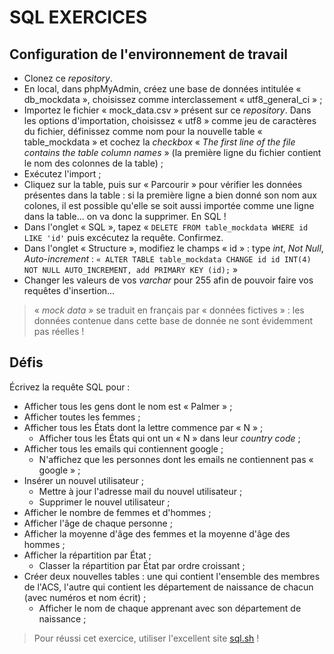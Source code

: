 # SQL EXERCICES

## Configuration de l'environnement de travail

- Clonez ce *repository*. 
- En local, dans phpMyAdmin, créez une base de données intitulée « db_mockdata », choisissez comme interclassement « utf8_general_ci » ;
- Importez le fichier « mock_data.csv » présent sur ce *repository*. Dans les options d'importation, choisissez « utf8 » comme jeu de caractères du fichier, définissez comme nom pour la nouvelle table « table_mockdata » et cochez la *checkbox* « *The first line of the file contains the table column names* » (la première ligne du fichier contient le nom des colonnes de la table) ;
 - Exécutez l'import ;
- Cliquez sur la table, puis sur « Parcourir » pour vérifier les données présentes dans la table : si la première ligne a bien donné son nom aux colones, il est possible qu'elle se soit aussi importée comme une ligne dans la table... on va donc la supprimer. En SQL !
- Dans l'onglet « SQL », tapez « `DELETE FROM table_mockdata WHERE id LIKE 'id'` puis excécutez la requête. Confirmez.
- Dans l'onglet « Structure », modifiez le champs « id » : type *int*, *Not Null*, *Auto-increment* : `« ALTER TABLE table_mockdata CHANGE id id INT(4) NOT NULL AUTO_INCREMENT, add PRIMARY KEY (id);` »
- Changer les valeurs de vos *varchar* pour 255 afin de pouvoir faire vos requêtes d'insertion...

> « *mock data* » se traduit en  français par « données fictives » : les données contenue dans cette base de donnée ne sont évidemment pas réelles !
## Défis

Écrivez la requête SQL pour  :

- Afficher tous les gens dont le nom est « Palmer » ;
- Afficher toutes les femmes ;
- Afficher tous les États dont la lettre commence par « N » ;
  - Afficher tous les États qui ont un « N » dans leur *country code* ;
- Afficher tous les emails qui contiennent google ;
  - N'affichez que les personnes dont les emails ne contiennent pas « google » ; 
- Insérer un nouvel utilisateur ;
  - Mettre à jour l'adresse mail du nouvel utilisateur ;
  - Supprimer le nouvel utilisateur ;
- Afficher le nombre de femmes et d'hommes ;
- Afficher l'âge de chaque personne ;
- Afficher la moyenne d'âge des femmes et la moyenne d'âge des hommes ;
- Afficher la répartition par État ;
  - Classer la répartition par État par ordre croissant ;
- Créer deux nouvelles tables : une qui contient l'ensemble des membres de l'ACS, l'autre qui contient les département de naissance de chacun (avec numéros et nom écrit) ;
  - Afficher le nom de chaque apprenant avec son département de naissance ;

> Pour réussi cet exercice, utiliser l'excellent site [sql.sh](https://sql.sh/) !
